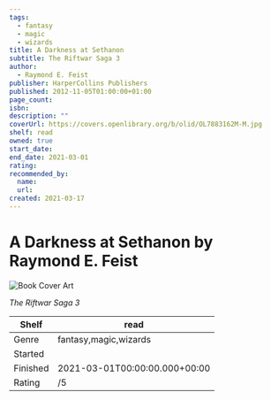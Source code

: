 ```yaml
---
tags:
  - fantasy
  - magic
  - wizards
title: A Darkness at Sethanon
subtitle: The Riftwar Saga 3
author:
  - Raymond E. Feist
publisher: HarperCollins Publishers
published: 2012-11-05T01:00:00+01:00
page_count:
isbn:
description: ""
coverUrl: https://covers.openlibrary.org/b/olid/OL7883162M-M.jpg
shelf: read
owned: true
start_date:
end_date: 2021-03-01
rating:
recommended_by:
  name:
  url:
created: 2021-03-17
---
```


# A Darkness at Sethanon by Raymond E. Feist

![Book Cover Art](https://covers.openlibrary.org/b/olid/OL7883162M-M.jpg)

_The Riftwar Saga 3_

| Shelf | read |
| --- | --- |
| Genre | fantasy,magic,wizards |
| Started |  |
| Finished | 2021-03-01T00:00:00.000+00:00 |
| Rating | /5 |
